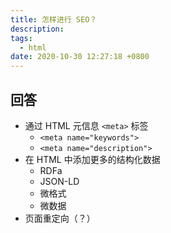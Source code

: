 ```yaml
---
title: 怎样进行 SEO？
description:
tags:
  - html
date: 2020-10-30 12:27:18 +0800
---
```




## 回答

- 通过 HTML 元信息 `<meta>` 标签
  - `<meta name="keywords">`
  - `<meta name="description">`
- 在 HTML 中添加更多的结构化数据
  - RDFa
  - JSON-LD
  - 微格式
  - 微数据
- 页面重定向（？）
